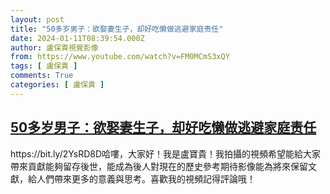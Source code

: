 ```yaml
---
layout: post
title: "50多岁男子：欲娶妻生子，却好吃懒做逃避家庭责任"
date: 2024-01-11T08:39:54.000Z
author: 盧保貴視覺影像
from: https://www.youtube.com/watch?v=FM0MCmS3xQY
tags: [ 盧保貴 ]
comments: True
categories: [ 盧保貴 ]
---
```

<!--1704962394000-->
[50多岁男子：欲娶妻生子，却好吃懒做逃避家庭责任](https://www.youtube.com/watch?v=FM0MCmS3xQY)
------

<div>
https://bit.ly/2YsRD8D哈嘍，大家好！我是盧寶貴！我拍攝的視頻希望能給大家帶來貢獻能夠留存後世，能成為後人對現在的歷史參考期待影像能為將來保留文獻，給人們帶來更多的意義與思考。喜歡我的視頻記得評論哦！
</div>
